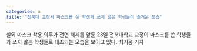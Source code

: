 ```yaml
---
categories: a
title: "전북대 교정서 마스크를 쓴 학생과 쓰지 않은 학생들이 즐거운 모습"
---
```

실외 마스크 착용 의무가 전면 해제를 앞둔 23일 전북대학교 교정이 마스크를 쓴 학생들과 쓰지 않는 학생들로 대조되는 모습을 보이고 있다. 최기웅 기자